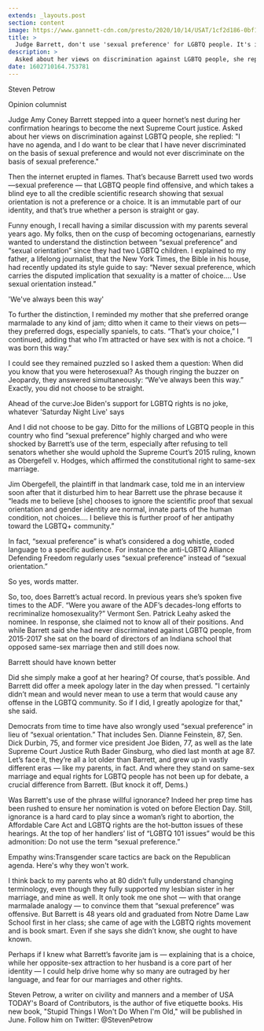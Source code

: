 ```yaml
--- 
extends: _layouts.post 
section: content 
image: https://www.gannett-cdn.com/presto/2020/10/14/USAT/1cf2d186-0bf1-4feb-a0d9-47d3b9e81577-AP_Supreme_Court_Barrett.jpg?crop=5758,3239,x0,y0&width=3200&height=1801&format=pjpg&auto=webp 
title: > 
  Judge Barrett, don't use 'sexual preference' for LGBTQ people. It's incorrect and alarming. 
description: > 
  Asked about her views on discrimination against LGBTQ people, she replied: "I have no agenda, and I do want to be clear that I have never discriminated on the basis of sexual preference and would not ever discriminate on the basis of sexual preference."My folks, then on the cusp of becoming octogenarians, earnestly wanted to understand the distinction between “sexual preference” and “sexual orientation” since they had two LGBTQ children.Ahead of the curve:Joe Biden's support for LGBTQ rights is no joke, whatever 'Saturday Night Live' saysAnd I did not choose to be gay.For instance the anti-LGBTQ Alliance Defending Freedom regularly uses “sexual preference” instead of “sexual orientation.”So yes, words matter.It only took me one shot — with that orange marmalade analogy — to convince them that “sexual preference” was offensive. 
date: 1602710164.753781 
--- 
```

Steven Petrow

Opinion columnist

Judge Amy Coney Barrett stepped into a queer hornet’s nest during her confirmation hearings to become the next Supreme Court justice. Asked about her views on discrimination against LGBTQ people, she replied: "I have no agenda, and I do want to be clear that I have never discriminated on the basis of sexual preference and would not ever discriminate on the basis of sexual preference."

Then the internet erupted in flames. That’s because Barrett used two words—sexual preference — that LGBTQ people find offensive, and which takes a blind eye to all the credible scientific research showing that sexual orientation is not a preference or a choice. It is an immutable part of our identity, and that’s true whether a person is straight or gay.

Funny enough, I recall having a similar discussion with my parents several years ago. My folks, then on the cusp of becoming octogenarians, earnestly wanted to understand the distinction between “sexual preference” and “sexual orientation” since they had two LGBTQ children. I explained to my father, a lifelong journalist, that the New York Times, the Bible in his house, had recently updated its style guide to say: “Never sexual preference, which carries the disputed implication that sexuality is a matter of choice…. Use sexual orientation instead.”

'We've always been this way'

To further the distinction, I reminded my mother that she preferred orange marmalade to any kind of jam; ditto when it came to their views on pets—they preferred dogs, especially spaniels, to cats. “That’s your choice,” I continued, adding that who I’m attracted or have sex with is not a choice. “I was born this way.”

I could see they remained puzzled so I asked them a question: When did you know that you were heterosexual? As though ringing the buzzer on Jeopardy, they answered simultaneously: “We’ve always been this way.” Exactly, you did not choose to be straight.

Ahead of the curve:Joe Biden's support for LGBTQ rights is no joke, whatever 'Saturday Night Live' says

And I did not choose to be gay. Ditto for the millions of LGBTQ people in this country who find “sexual preference” highly charged and who were shocked by Barrett’s use of the term, especially after refusing to tell senators whether she would uphold the Supreme Court’s 2015 ruling, known as Obergefell v. Hodges, which affirmed the constitutional right to same-sex marriage.

Jim Obergefell, the plaintiff in that landmark case, told me in an interview soon after that it disturbed him to hear Barrett use the phrase because it “leads me to believe [she] chooses to ignore the scientific proof that sexual orientation and gender identity are normal, innate parts of the human condition, not choices…. I believe this is further proof of her antipathy toward the LGBTQ+ community.”

In fact, “sexual preference” is what’s considered a dog whistle, coded language to a specific audience. For instance the anti-LGBTQ Alliance Defending Freedom regularly uses “sexual preference” instead of “sexual orientation.”

So yes, words matter.

So, too, does Barrett’s actual record. In previous years she’s spoken five times to the ADF. “Were you aware of the ADF’s decades-long efforts to recriminalize homosexuality?” Vermont Sen. Patrick Leahy asked the nominee. In response, she claimed not to know all of their positions. And while Barrett said she had never discriminated against LGBTQ people, from 2015-2017 she sat on the board of directors of an Indiana school that opposed same-sex marriage then and still does now.

Barrett should have known better

Did she simply make a goof at her hearing? Of course, that’s possible. And Barrett did offer a meek apology later in the day when pressed. "I certainly didn’t mean and would never mean to use a term that would cause any offense in the LGBTQ community. So if I did, I greatly apologize for that," she said.

Democrats from time to time have also wrongly used “sexual preference” in lieu of “sexual orientation.” That includes Sen. Dianne Feinstein, 87, Sen. Dick Durbin, 75, and former vice president Joe Biden, 77, as well as the late Supreme Court Justice Ruth Bader Ginsburg, who died last month at age 87. Let’s face it, they’re all a lot older than Barrett, and grew up in vastly different eras — like my parents, in fact. And where they stand on same-sex marriage and equal rights for LGBTQ people has not been up for debate, a crucial difference from Barrett. (But knock it off, Dems.)

Was Barrett's use of the phrase willful ignorance? Indeed her prep time has been rushed to ensure her nomination is voted on before Election Day. Still, ignorance is a hard card to play since a woman’s right to abortion, the Affordable Care Act and LGBTQ rights are the hot-button issues of these hearings. At the top of her handlers’ list of “LGBTQ 101 issues” would be this admonition: Do not use the term “sexual preference.”

Empathy wins:Transgender scare tactics are back on the Republican agenda. Here's why they won't work.

I think back to my parents who at 80 didn’t fully understand changing terminology, even though they fully supported my lesbian sister in her marriage, and mine as well. It only took me one shot — with that orange marmalade analogy — to convince them that “sexual preference” was offensive. But Barrett is 48 years old and graduated from Notre Dame Law School first in her class; she came of age with the LGBTQ rights movement and is book smart. Even if she says she didn’t know, she ought to have known.

Perhaps if I knew what Barrett’s favorite jam is — explaining that is a choice, while her opposite-sex attraction to her husband is a core part of her identity — I could help drive home why so many are outraged by her language, and fear for our marriages and other rights.

Steven Petrow, a writer on civility and manners and a member of USA TODAY's Board of Contributors, is the author of five etiquette books. His new book, "Stupid Things I Won't Do When I'm Old," will be published in June. Follow him on Twitter: @StevenPetrow